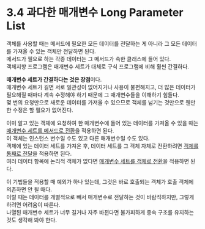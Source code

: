 # 3.4 과다한 매개변수 Long Parameter List

객체를 사용할 때는 메서드에 필요한 모든 데이터를 전달하는 게 아니라 그 모든 데이터를 가져올 수 있는 객체만 전달하면 된다.  
메서드가 필요로 하는 각종 데이터는 그 메서드가 속한 클래스에 들어 있다.  
객체지향 프로그램은 매개변수 세트가 대체로 구식 프로그램에 비해 훨씬 간결하다.

**매개변수 세트가 간결하다는 것은 장점**이다.  
매개변수 세트가 길면 서로 일관성이 없어지거나 사용이 불편해지고, 더 많은 데이터가 필요해질 때마다 계속 수정해야 하기 때문에 그 매개변수들을 이해하기 힘들다.  
몇 번의 요청만으로 새로운 데이터를 가져올 수 있으므로 객체를 넘기는 것만으로 웬만한 수정은 할 필요가 없어진다.

이미 알고 있는 객체에 요청하여 한 매개변수에 들어 있는 데이터를 가져올 수 있을 때는 [매개변수 세트를 메서드로 전환](../CHAPTER%2010%20메서드%20호출%20단순화/10.8.md)을 적용하면 된다.  
이 객체는 인스턴스 변수일 수도 있고 다른 매개변수일 수도 있다.  
객체에 있는 데이터 세트를 가져온 후, 데이터 세트를 그 객체 자체로 전환하려면 [객체를 통째로 전달](../CHAPTER%2010%20메서드%20호출%20단순화/10.7.md)을 적용하면 된다.  
여러 데이터 항목에 논리적 객체가 없다면 [매개변수 세트를 객체로 전환](../CHAPTER%2010%20메서드%20호출%20단순화/10.9.md)을 적용하면 된다.

이 기법들을 적용할 때 예외가 하나 있는데, 그것은 바로 호출되는 객체가 호출 객체에 의존하면 안 될 때다.  
이럴 때는 데이터를 개별적으로 빼서 매개변수로 전달하는 것이 바람직하지만, 그렇게 하려면 어려움이 따른다.  
나열된 매개변수 세트가 너무 길거나 자주 바뀐다면 불가피하게 종속 구조를 유지하는 것도 생각해 봐야 한다.
